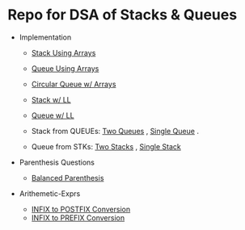 # Repo for DSA of Stacks & Queues

* Implementation
    - [Stack Using Arrays](./01_Implementation/01_1-Array-STK.cpp)
    - [Queue Using Arrays](./01_Implementation/01_2-Array-QUE.cpp)
    - [Circular Queue w/ Arrays](./01_Implementation/01_3-Array-CIR-QUE.cpp)

    - [Stack w/ LL](./01_Implementation/01_4-LL-STK.cpp)
    - [Queue w/ LL](./01_Implementation/01_5-LL-QUE.cpp)

    - Stack from QUEUEs: [Two Queues](./01_Implementation/01_6-Stack-From-QUE_2queues.cpp) , [Single Queue](./01_Implementation/01_6-Stack-From-QUE_1queue.cpp) .
    - Queue from STKs: [Two Stacks](./01_Implementation/01_7a-Queue-From-STK_2stk.cpp) , [Single Stack](./01_Implementation/01_7b-Queue-From-STK_1stk.cpp)

* Parenthesis Questions
    - [Balanced Parenthesis](./02_Parenthesis-Questions/02_1-Balanced-Parenthesis.cpp)

* Arithemetic-Exprs
    - [INFIX to POSTFIX Conversion](./03_Arithemetic-Expressions/03_1-In-TO-Postfix.cpp)
    - [INFIX to PREFIX Conversion](./03_Arithemetic-Expressions/03_2-In-TO-Prefix.cpp)